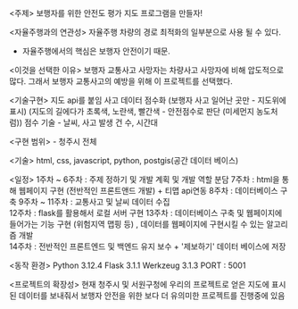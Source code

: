 <주제>
보행자를 위한 안전도 평가 지도 프로그램을 만들자!

<자율주행과의 연관성>
자율주행 차량의 경로 최적화의 일부분으로 사용 될 수 있다. 
- 자율주행에서의 핵심은 보행자 안전이기 때문.

<이것을 선택한 이유>
보행자 교통사고 사망자는 차량사고 사망자에 비해 압도적으로 많다. 그래서 보행자 교통사고의 예방을 위해 이 프로젝트를 선택했다. 

<기술구현>
지도 api를 붙임
사고 데이터 점수화 (보행자 사고 일어난 곳만 - 지도위에 표시) 
(지도의 길에다가 초록색, 노란색, 빨간색 - 안전점수로 판단 (미세먼지 농도처럼))
점수 기술 - 날씨, 사고 발생 건 수, 시간대

<구현 범위> - 청주시 전체

<기술>
html, css, javascript, python, postgis(공간 데이터 베이스) 

<일정>
1주차 ~ 6주차 : 주제 정하기 및 개발 계획 및 개발 역할 분담
7주차 : html을 통해 웹페이지 구현 (전반적인 프론트앤드 개발) + 티맵 api연동
8주차 : 데이터베이스 구축
9주차 ~ 11주차 : 교통사고 및 날씨 데이터 수집  
12주차 : flask를 활용해서 로컬 서버 구현
13주차 : 데이터베이스 구축 및 웹페이지에 들어가는 기능 구현 (위험지역 맵핑 등) , 데이터를 웹페이지에 구현시킬 수 있는 알고리즘 개발  
14주차 : 전반적인 프론트엔드 및 백엔드 유지 보수 + '제보하기' 데이터 베이스에 저장  


<동작 환경>
Python 3.12.4
Flask 3.1.1
Werkzeug 3.1.3
PORT : 5001 

<프로젝트의 확장성>
현재 청주시 및 서원구청에 우리의 프로젝트로 얻은 지도에 표시 된 데이터를 보내줘서 보행자 안전을 위한 보다 더 유의미한 프로젝트를 진행중에 있음
